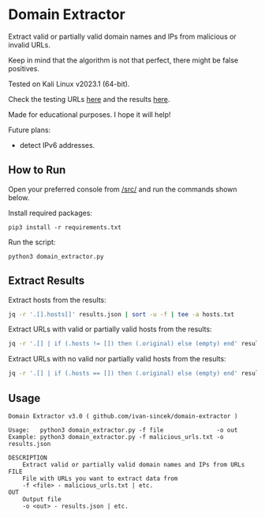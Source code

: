 # Domain Extractor

Extract valid or partially valid domain names and IPs from malicious or invalid URLs.

Keep in mind that the algorithm is not that perfect, there might be false positives.

Tested on Kali Linux v2023.1 (64-bit).

Check the testing URLs [here](https://github.com/ivan-sincek/domain-extractor/blob/master/examples/urls.txt) and the results [here](https://github.com/ivan-sincek/domain-extractor/blob/master/examples/results.json).

Made for educational purposes. I hope it will help!

Future plans:

* detect IPv6 addresses.

## How to Run

Open your preferred console from [/src/](https://github.com/ivan-sincek/domain-extractor/tree/master/src) and run the commands shown below.

Install required packages:

```fundamental
pip3 install -r requirements.txt
```

Run the script:

```fundamental
python3 domain_extractor.py
```

## Extract Results

Extract hosts from the results:

```bash
jq -r '.[].hosts[]' results.json | sort -u -f | tee -a hosts.txt
```

Extract URLs with valid or partially valid hosts from the results:

```bash
jq -r '.[] | if (.hosts != []) then (.original) else (empty) end' results.json | sort -u -f | tee -a valid_urls.txt
```

Extract URLs with no valid nor partially valid hosts from the results:

```bash
jq -r '.[] | if (.hosts == []) then (.original) else (empty) end' results.json | sort -u -f | tee -a invalid_urls.txt
```

## Usage

```fundamental
Domain Extractor v3.0 ( github.com/ivan-sincek/domain-extractor )

Usage:   python3 domain_extractor.py -f file               -o out
Example: python3 domain_extractor.py -f malicious_urls.txt -o results.json

DESCRIPTION
    Extract valid or partially valid domain names and IPs from URLs
FILE
    File with URLs you want to extract data from
    -f <file> - malicious_urls.txt | etc.
OUT
    Output file
    -o <out> - results.json | etc.
```
